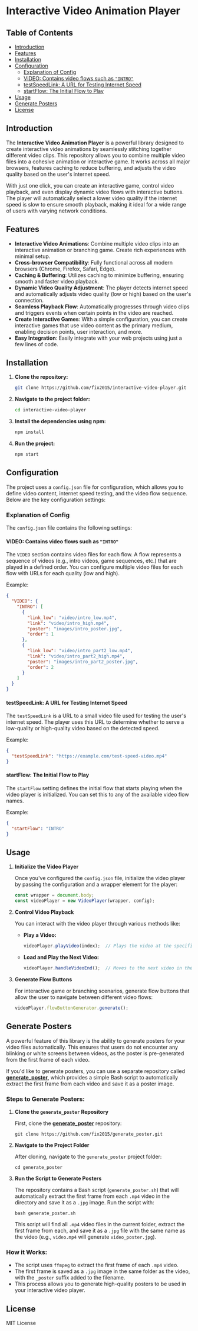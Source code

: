 # Interactive Video Animation Player

## Table of Contents
- [Introduction](#introduction)
- [Features](#features)
- [Installation](#installation)
- [Configuration](#configuration)
  - [Explanation of Config](#explanation-of-config)
  - [VIDEO: Contains video flows such as `"INTRO"`](#video-contains-video-flows-such-as-intro)
  - [testSpeedLink: A URL for Testing Internet Speed](#testspeedlink-a-url-for-testing-internet-speed)
  - [startFlow: The Initial Flow to Play](#startflow-the-initial-flow-to-play)
- [Usage](#usage)
- [Generate Posters](#generate-posters)
- [License](#license)

## Introduction

The **Interactive Video Animation Player** is a powerful library designed to create interactive video animations by seamlessly stitching together different video clips. This repository allows you to combine multiple video files into a cohesive animation or interactive game. It works across all major browsers, features caching to reduce buffering, and adjusts the video quality based on the user's internet speed.

With just one click, you can create an interactive game, control video playback, and even display dynamic video flows with interactive buttons. The player will automatically select a lower video quality if the internet speed is slow to ensure smooth playback, making it ideal for a wide range of users with varying network conditions.

## Features

- **Interactive Video Animations**: Combine multiple video clips into an interactive animation or branching game. Create rich experiences with minimal setup.
- **Cross-browser Compatibility**: Fully functional across all modern browsers (Chrome, Firefox, Safari, Edge).
- **Caching & Buffering**: Utilizes caching to minimize buffering, ensuring smooth and faster video playback.
- **Dynamic Video Quality Adjustment**: The player detects internet speed and automatically adjusts video quality (low or high) based on the user's connection.
- **Seamless Playback Flow**: Automatically progresses through video clips and triggers events when certain points in the video are reached.
- **Create Interactive Games**: With a simple configuration, you can create interactive games that use video content as the primary medium, enabling decision points, user interaction, and more.
- **Easy Integration**: Easily integrate with your web projects using just a few lines of code.

## Installation

1. **Clone the repository:**

   ```bash
   git clone https://github.com/fix2015/interactive-video-player.git
   ```

2. **Navigate to the project folder:**

   ```bash
   cd interactive-video-player
   ```

3. **Install the dependencies using npm:**

   ```bash
   npm install
   ```

4. **Run the project:**

   ```bash
   npm start
   ```

## Configuration

The project uses a `config.json` file for configuration, which allows you to define video content, internet speed testing, and the video flow sequence. Below are the key configuration settings:

### Explanation of Config

The `config.json` file contains the following settings:

#### VIDEO: Contains video flows such as `"INTRO"`

The `VIDEO` section contains video files for each flow. A flow represents a sequence of videos (e.g., intro videos, game sequences, etc.) that are played in a defined order. You can configure multiple video files for each flow with URLs for each quality (low and high).

Example:
```json
{
  "VIDEO": {
    "INTRO": [
      {
        "link_low": "video/intro_low.mp4",
        "link": "video/intro_high.mp4",
        "poster": "images/intro_poster.jpg",
        "order": 1
      },
      {
        "link_low": "video/intro_part2_low.mp4",
        "link": "video/intro_part2_high.mp4",
        "poster": "images/intro_part2_poster.jpg",
        "order": 2
      }
    ]
  }
}
```

#### testSpeedLink: A URL for Testing Internet Speed

The `testSpeedLink` is a URL to a small video file used for testing the user's internet speed. The player uses this URL to determine whether to serve a low-quality or high-quality video based on the detected speed.

Example:
```json
{
  "testSpeedLink": "https://example.com/test-speed-video.mp4"
}
```

#### startFlow: The Initial Flow to Play

The `startFlow` setting defines the initial flow that starts playing when the video player is initialized. You can set this to any of the available video flow names.

Example:
```json
{
  "startFlow": "INTRO"
}
```

## Usage

1. **Initialize the Video Player**

   Once you've configured the `config.json` file, initialize the video player by passing the configuration and a wrapper element for the player:

   ```js
   const wrapper = document.body;
   const videoPlayer = new VideoPlayer(wrapper, config);
   ```

2. **Control Video Playback**

   You can interact with the video player through various methods like:

   - **Play a Video:**
     ```js
     videoPlayer.playVideo(index);  // Plays the video at the specified index
     ```

   - **Load and Play the Next Video:**
     ```js
     videoPlayer.handleVideoEnd();  // Moves to the next video in the sequence
     ```

3. **Generate Flow Buttons**

   For interactive game or branching scenarios, generate flow buttons that allow the user to navigate between different video flows:

   ```js
   videoPlayer.flowButtonGenerator.generate();
   ```

## Generate Posters

A powerful feature of this library is the ability to generate posters for your video files automatically. This ensures that users do not encounter any blinking or white screens between videos, as the poster is pre-generated from the first frame of each video.

If you'd like to generate posters, you can use a separate repository called **[generate_poster](https://github.com/fix2015/generate_poster)**, which provides a simple Bash script to automatically extract the first frame from each video and save it as a poster image.

### Steps to Generate Posters:

1. **Clone the `generate_poster` Repository**

   First, clone the **[generate_poster](https://github.com/fix2015/generate_poster)** repository:

   ```
   git clone https://github.com/fix2015/generate_poster.git
   ```

2. **Navigate to the Project Folder**

   After cloning, navigate to the `generate_poster` project folder:

   ```
   cd generate_poster
   ```

3. **Run the Script to Generate Posters**

   The repository contains a Bash script (`generate_poster.sh`) that will automatically extract the first frame from each `.mp4` video in the directory and save it as a `.jpg` image. Run the script with:

   ```
   bash generate_poster.sh
   ```

   This script will find all `.mp4` video files in the current folder, extract the first frame from each, and save it as a `.jpg` file with the same name as the video (e.g., `video.mp4` will generate `video_poster.jpg`).

### How it Works:

- The script uses `ffmpeg` to extract the first frame of each `.mp4` video.
- The first frame is saved as a `.jpg` image in the same folder as the video, with the `_poster` suffix added to the filename.
- This process allows you to generate high-quality posters to be used in your interactive video player.

## License

MIT License
